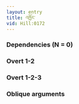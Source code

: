 ```yaml
---
layout: entry
title: འཁྱོང་
vid: Hill:0172
---
```

### Dependencies (N = 0)


### Overt 1-2


### Overt 1-2-3


### Oblique arguments
